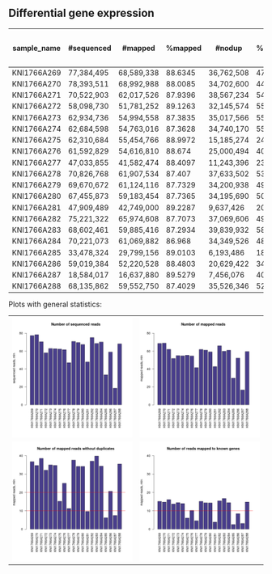 Differential gene expression
--------------------------------------

| sample_name | #sequenced | #mapped    | %mapped | #nodup     | %nodup  | #to_genes  | %to genes (of sequenced) | % to genes (of mapped) | % to genes (of nodup) |
| ----------- | ---------- | ---------- | ------- | ---------- | ------- | ---------- | ------- | ------- | ------- | 
| KNI1766A269 | 77,384,495 | 68,589,338 | 88.6345 | 36,762,508 | 47.5063 | 15,124,594 | 19.5447 | 22.0509 | 41.1414 |
| KNI1766A270 | 78,393,511 | 68,992,988 | 88.0085 | 34,702,600 | 44.2672 | 14,737,099 | 18.7989 | 21.3603 | 42.4668 |
| KNI1766A271 | 70,522,903 | 62,017,526 | 87.9396 | 38,567,234 | 54.6875 | 16,089,732 | 22.8149 | 25.9438 | 41.7187 |
| KNI1766A272 | 58,098,730 | 51,781,252 | 89.1263 | 32,145,574 | 55.3292 | 13,698,577 | 23.5781 | 26.4547 | 42.6142 |
| KNI1766A273 | 62,934,736 | 54,994,558 | 87.3835 | 35,017,566 | 55.6411 | 14,444,459 | 22.9515 | 26.2653 | 41.2492 |
| KNI1766A274 | 62,684,598 | 54,763,016 | 87.3628 | 34,740,170 | 55.4206 | 13,931,958 | 22.2255 | 25.4405 | 40.1033 |
| KNI1766A275 | 62,310,684 | 55,454,766 | 88.9972 | 15,185,274 | 24.3703 |  6,036,136 | 9.68716 | 10.8848 | 39.7499 |
| KNI1766A276 | 61,592,829 | 54,616,810 | 88.674  | 25,000,494 | 40.5899 | 10,183,233 | 16.5331 | 18.6449 | 40.7321 |
| KNI1766A277 | 47,033,855 | 41,582,474 | 88.4097 | 11,243,396 | 23.9049 |  4,559,628 | 9.69435 | 10.9653 | 40.5538 |
| KNI1766A278 | 70,826,768 | 61,907,534 | 87.407  | 37,633,502 | 53.1346 | 15,135,376 | 21.3696 | 24.4484 | 40.2178 |
| KNI1766A279 | 69,670,672 | 61,124,116 | 87.7329 | 34,200,938 | 49.0894 | 14,335,152 | 20.5756 | 23.4525 | 41.9145 |
| KNI1766A280 | 67,455,873 | 59,183,454 | 87.7365 | 34,195,690 | 50.6934 | 14,296,307 | 21.1936 | 24.1559 | 41.8073 |
| KNI1766A281 | 47,909,489 | 42,749,000 | 89.2287 |  9,637,426 | 20.1159 |  3,836,552 | 8.00792 | 8.9746  | 39.8089 |
| KNI1766A282 | 75,221,322 | 65,974,608 | 87.7073 | 37,069,606 | 49.2807 | 15,421,122 | 20.501  | 23.3743 | 41.6004 |
| KNI1766A283 | 68,602,461 | 59,885,416 | 87.2934 | 39,839,932 | 58.0736 | 16,705,726 | 24.3515 | 27.8962 | 41.9321 |
| KNI1766A284 | 70,221,073 | 61,069,882 | 86.968  | 34,349,526 | 48.9163 | 14,419,124 | 20.5339 | 23.6109 | 41.9777 |
| KNI1766A285 | 33,478,324 | 29,799,156 | 89.0103 |  6,193,486 | 18.5    |  2,516,499 | 7.5168  | 8.44487 | 40.6314 |
| KNI1766A286 | 59,019,384 | 52,220,528 | 88.4803 | 20,629,422 | 34.9536 |  8,405,998 | 14.2428 | 16.0971 | 40.7476 |
| KNI1766A287 | 18,584,017 | 16,637,880 | 89.5279 |  7,456,076 | 40.1209 |  3,103,098 | 16.6977 | 18.6508 | 41.6184 |
| KNI1766A288 | 68,135,862 | 59,552,750 | 87.4029 | 35,526,346 | 52.1405 | 14,774,379 | 21.6837 | 24.8089 | 41.5871 |




Plots with general statistics:

|     |     |
| --- | --- |
| ![alt text](https://github.com/jknightlab/hussein_rnaseq/blob/master/rna_sequenced.png) |   ![alt text](https://github.com/jknightlab/hussein_rnaseq/blob/master/rna_mapped.png) |
|![alt text](https://github.com/jknightlab/hussein_rnaseq/blob/master/rna_mapped_nodup.png) |  ![alt text](https://github.com/jknightlab/hussein_rnaseq/blob/master/rna_mapped_to_genes.png) |


